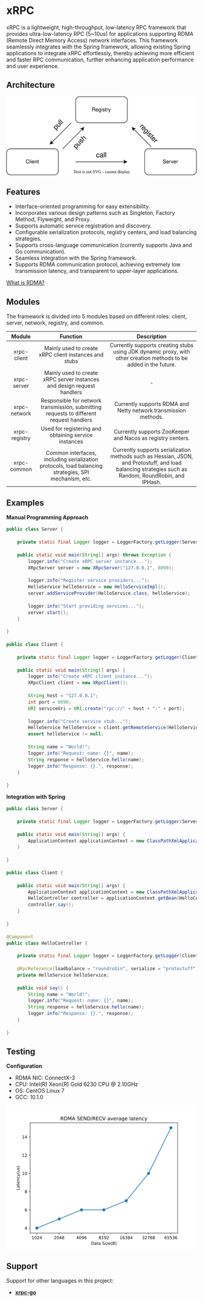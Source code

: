 # xRPC

xRPC is a lightweight, high-throughput, low-latency RPC framework that provides ultra-low-latency RPC (5~10us) for applications supporting RDMA (Remote Direct Memory Access) network interfaces. This framework seamlessly integrates with the Spring framework, allowing existing Spring applications to integrate xRPC effortlessly, thereby achieving more efficient and faster RPC communication, further enhancing application performance and user experience.



## Architecture

![registry](./img/registry.svg)



## Features

- Interface-oriented programming for easy extensibility.
- Incorporates various design patterns such as Singleton, Factory Method, Flyweight, and Proxy.
- Supports automatic service registration and discovery.
- Configurable serialization protocols, registry centers, and load balancing strategies.
- Supports cross-language communication (currently supports Java and Go communication).
- Seamless integration with the Spring framework.
- Supports RDMA communication protocol, achieving extremely low transmission latency, and transparent to upper-layer applications.

[What is RDMA?](https://www.fibermall.com/blog/what-is-rdma.htm)



## Modules

The framework is divided into 5 modules based on different roles: client, server, network, registry, and common.

|    Module     |                           Function                           |                         Description                          |
| :-----------: | :----------------------------------------------------------: | :----------------------------------------------------------: |
|  xrpc-client  |    Mainly used to create xRPC client instances and stubs     | Currently supports creating stubs using JDK dynamic proxy, with other creation methods to be added in the future. |
|  xrpc-server  | Mainly used to create xRPC server instances and design request handlers |                              -                               |
| xrpc-network  | Responsible for network transmission, submitting requests to different request handlers | Currently supports RDMA and Netty network transmission methods. |
| xrpc-registry |     Used for registering and obtaining service instances     | Currently supports ZooKeeper and Nacos as registry centers.  |
|  xrpc-common  | Common interfaces, including serialization protocols, load balancing strategies, SPI mechanism, etc. | Currently supports serialization methods such as Hessian, JSON, and Protostuff, and load balancing strategies such as Random, RoundRobin, and IPHash. |



## Examples

**Manual Programming Approach**

```java
public class Server {

    private static final Logger logger = LoggerFactory.getLogger(Server.class);

    public static void main(String[] args) throws Exception {
        logger.info("Create xRPC server instance...");
        XRpcServer server = new XRpcServer("127.0.0.1", 8090);

        logger.info("Register service providers...");
        HelloService helloService = new HelloServiceImpl();
        server.addServiceProvider(HelloService.class, helloService);

        logger.info("Start providing services...");
        server.start();
    }

}

public class Client {

    private static final Logger logger = LoggerFactory.getLogger(Client.class);

    public static void main(String[] args) {
        logger.info("Create xRPC client instance...");
        XRpcClient client = new XRpcClient();

        String host = "127.0.0.1";
        int port = 8090;
        URI serviceUri = URI.create("rpc://" + host + ":" + port);

        logger.info("Create service stub...");
        HelloService helloService = client.getRemoteService(HelloService.class, serviceUri, SerializationType.JSON);
        assert helloService != null;

        String name = "World!";
        logger.info("Request: name: {}", name);
        String response = helloService.hello(name);
        logger.info("Response: {}.", response);
    }

}
```

**Integration with Spring**

```java
public class Server {

    private static final Logger logger = LoggerFactory.getLogger(Server.class);

    public static void main(String[] args) {
        ApplicationContext applicationContext = new ClassPathXmlApplicationContext("spring-server.xml");
    }

}

public class Client {

    public static void main(String[] args) {
        ApplicationContext applicationContext = new ClassPathXmlApplicationContext("spring-client.xml");
        HelloController controller = applicationContext.getBean(HelloController.class);
        controller.say();
    }

}

@Component
public class HelloController {

    private static final Logger logger = LoggerFactory.getLogger(Client.class);

    @RpcReference(loadbalance = "roundrobin", serialize = "protostuff")
    private HelloService helloService;

    public void say() {
        String name = "World!";
        logger.info("Request: name: {}", name);
        String response = helloService.hello(name);
        logger.info("Response: {}.", response);
    }

}
```



## Testing

**Configuration**

- RDMA NIC: ConnectX-3
- CPU: Intel(R) Xeon(R) Gold 6230 CPU @ 2.10GHz
- OS: CentOS Linux 7
- GCC: 10.1.0

![rdma_rpc_latency](./img/rdma_rpc_latency.svg)



## Support

Support for other languages in this project:

- **[xrpc-go](https://github.com/yj8023xx/xrpc-go)**
